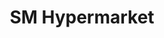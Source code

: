 ---
title: "SM Hypermarket"
url: /las-pinas/sm-hypermarket-alabang-zapote-road/
shop: supermarket
---